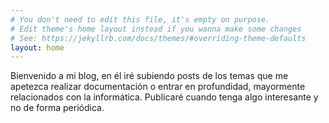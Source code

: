 ```yaml
---
# You don't need to edit this file, it's empty on purpose.
# Edit theme's home layout instead if you wanna make some changes
# See: https://jekyllrb.com/docs/themes/#overriding-theme-defaults
layout: home
---
```

Bienvenido a mi blog, en él iré subiendo posts de los temas que me apetezca
realizar documentación o entrar en profundidad, mayormente relacionados con la
informática. Publicaré cuando tenga algo interesante y no de forma periódica.<br>
